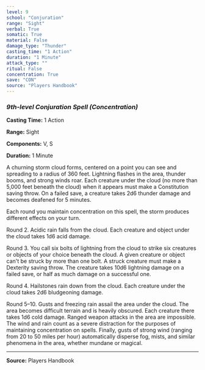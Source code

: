 ```yaml
---
level: 9
school: "Conjuration"
range: "Sight"
verbal: True
somatic: True
material: False
damage_type: "Thunder"
casting_time: "1 Action"
duration: "1 Minute"
attack_type: ""
ritual: False
concentration: True
save: "CON"
source: "Players Handbook"
---
```


### *9th-level Conjuration Spell* *(Concentration)*

**Casting Time:** 1 Action

**Range:** Sight

**Components:** V, S

**Duration:** 1 Minute

A churning storm cloud forms, centered on a point you can see and spreading to a radius of 360 feet. Lightning flashes in the area, thunder booms, and strong winds roar. Each creature under the cloud (no more than 5,000 feet beneath the cloud) when it appears must make a Constitution saving throw. On a failed save, a creature takes 2d6 thunder damage and becomes deafened for 5 minutes.
 
 Each round you maintain concentration on this spell, the storm produces different effects on your turn.
 
 Round 2. Acidic rain falls from the cloud. Each creature and object under the cloud takes 1d6 acid damage.
 
 Round 3. You call six bolts of lightning from the cloud to strike six creatures or objects of your choice beneath the cloud. A given creature or object can't be struck by more than one bolt. A struck creature must make a Dexterity saving throw. The creature takes 10d6 lightning damage on a failed save, or half as much damage on a successful one.
 
 Round 4. Hailstones rain down from the cloud. Each creature under the cloud takes 2d6 bludgeoning damage.
 
 Round 5–10. Gusts and freezing rain assail the area under the cloud. The area becomes difficult terrain and is heavily obscured. Each creature there takes 1d6 cold damage. Ranged weapon attacks in the area are impossible. The wind and rain count as a severe distraction for the purposes of maintaining concentration on spells. Finally, gusts of strong wind (ranging from 20 to 50 miles per hour) automatically disperse fog, mists, and similar phenomena in the area, whether mundane or magical.

---
**Source:** Players Handbook
